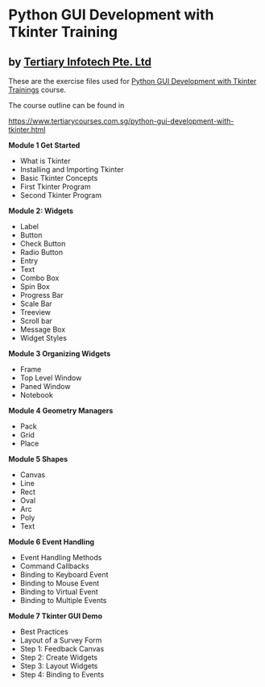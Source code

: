 # Python GUI Development with Tkinter Training
## by [Tertiary Infotech Pte. Ltd](https://www.tertiarycourses.com.sg/)

These are the exercise files used for [Python GUI Development with Tkinter Trainings](https://www.tertiarycourses.com.sg/python-gui-development-with-tkinter.html) course. 

The course outline can be found in 

https://www.tertiarycourses.com.sg/python-gui-development-with-tkinter.html

<p><strong>Module 1 Get Started</strong></p>
<ul>
<li>What is Tkinter</li>
<li>Installing and Importing Tkinter</li>
<li>Basic Tkinter Concepts</li>
<li>First Tkinter Program</li>
<li>Second Tkinter Program</li>
</ul>
<p><strong>Module 2: Widgets</strong></p>
<ul>
<li>Label&nbsp;</li>
<li>Button</li>
<li>Check Button</li>
<li>Radio Button</li>
<li>Entry</li>
<li>Text</li>
<li>Combo Box</li>
<li>Spin Box</li>
<li>Progress Bar</li>
<li>Scale Bar</li>
<li>Treeview</li>
<li>Scroll bar</li>
<li>Message Box</li>
<li>Widget Styles</li>
</ul>
<p><strong>Module 3 Organizing Widgets</strong></p>
<ul>
<li>Frame</li>
<li>Top Level Window</li>
<li>Paned Window</li>
<li>Notebook</li>
</ul>
<p><strong>Module 4 Geometry Managers</strong></p>
<ul>
<li>Pack</li>
<li>Grid</li>
<li>Place</li>
</ul>
<p><strong>Module 5 Shapes</strong></p>
<ul>
<li>Canvas</li>
<li>Line</li>
<li>Rect</li>
<li>Oval</li>
<li>Arc</li>
<li>Poly</li>
<li>Text</li>
</ul>
<p><strong>Module 6 Event Handling</strong></p>
<ul>
<li>Event Handling Methods</li>
<li>Command Callbacks</li>
<li>Binding to Keyboard Event</li>
<li>Binding to Mouse Event</li>
<li>Binding to Virtual Event</li>
<li>Binding to Multiple Events</li>
</ul>
<p><strong>Module 7 Tkinter GUI Demo</strong></p>
<ul>
<li>Best Practices</li>
<li>Layout of a Survey Form</li>
<li>Step 1: Feedback Canvas</li>
<li>Step 2: Create Widgets</li>
<li>Step 3: Layout Widgets</li>
<li>Step 4: Binding to Events</li>
</ul>

